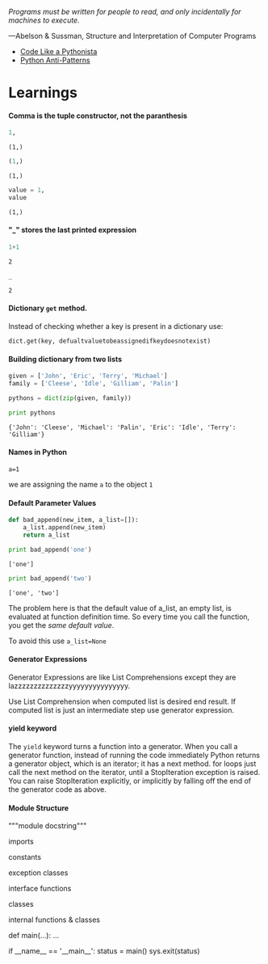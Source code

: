 
_Programs must be written for people to read, and only incidentally for machines to execute._

—Abelson & Sussman, Structure and Interpretation of Computer Programs

* [Code Like a Pythonista](http://python.net/~goodger/projects/pycon/2007/idiomatic/handout.html)
* [Python Anti-Patterns](http://python.net/~goodger/projects/pycon/2007/idiomatic/handout.html)

# Learnings

#### Comma is the tuple constructor, not the paranthesis


```python
1,
```




    (1,)




```python
(1,)
```




    (1,)




```python
value = 1,
value
```




    (1,)



#### "_" stores the last printed expression


```python
1+1
```




    2




```python
_
```




    2



#### Dictionary `get` method.

Instead of checking whether a key is present in a dictionary use:

`dict.get(key, defualtvaluetobeassignedifkeydoesnotexist)`

#### Building dictionary from two lists


```python
given = ['John', 'Eric', 'Terry', 'Michael']
family = ['Cleese', 'Idle', 'Gilliam', 'Palin']

pythons = dict(zip(given, family))
```


```python
print pythons
```

    {'John': 'Cleese', 'Michael': 'Palin', 'Eric': 'Idle', 'Terry': 'Gilliam'}


#### Names in Python

`a=1`

we are assigning the name `a` to the object `1`

#### Default Parameter Values


```python
def bad_append(new_item, a_list=[]):
    a_list.append(new_item)
    return a_list
```


```python
print bad_append('one')
```

    ['one']



```python
print bad_append('two')
```

    ['one', 'two']


The problem here is that the default value of a_list, an empty list, is evaluated at function definition time. So every time you call the function, you get the *same default value*.

To avoid this use `a_list=None`

#### Generator Expressions

Generator Expressions are like List Comprehensions except they are lazzzzzzzzzzzzzzyyyyyyyyyyyyyyy. 

Use List Comprehension when computed list is desired end result. If computed list is just an intermediate step use generator expression.

#### yield keyword

The `yield` keyword turns a function into a generator. When you call a generator function, instead of running the code immediately Python returns a generator object, which is an iterator; it has a next method. for loops just call the next method on the iterator, until a StopIteration exception is raised. You can raise StopIteration explicitly, or implicitly by falling off the end of the generator code as above.

#### Module Structure
"""module docstring"""

imports

constants

exception classes

interface functions

classes

internal functions & classes

def main(...):
    ...

if \_\_name\_\_ == '\_\_main\_\_':
    status = main()
    sys.exit(status)

```python

```
